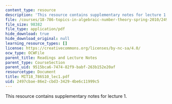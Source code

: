```yaml
---
content_type: resource
description: 'This resource contains supplementary notes for lecture 1. '
file: /courses/18-786-topics-in-algebraic-number-theory-spring-2010/2497cbae86e2cbd334294be6c11999c5_MIT18_786S10_lec1.pdf
file_size: 98382
file_type: application/pdf
hide_download: true
hide_download_original: null
learning_resource_types: []
license: https://creativecommons.org/licenses/by-nc-sa/4.0/
ocw_type: OCWFile
parent_title: Readings and Lecture Notes
parent_type: CourseSection
parent_uid: 9515bca6-7474-82f9-babf-263b152e20af
resourcetype: Document
title: MIT18_786S10_lec1.pdf
uid: 2497cbae-86e2-cbd3-3429-4be6c11999c5
---
```

This resource contains supplementary notes for lecture 1. 